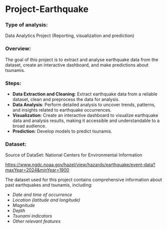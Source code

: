 # Project-Earthquake
                  
### Type of analysis:
Data Analytics Project (Reporting, visualization and prediction)

### Overview:
The goal of this project is to extract and analyse earthquake data from the dataset, create an interactive dashboard, and make predictions about tsunamis. 

### Steps:

- **Data Extraction and Cleaning**: Extract earthquake data from a reliable dataset, clean and preprocess the data for analysis.
- **Data Analysis**: Perform detailed analysis to uncover trends, patterns, and insights related to earthquake occurrences.
- **Visualization**: Create an interactive dashboard to visualize earthquake data and analysis results, making it accessible and understandable to a broad audience.
- **Prediction**: Develop models to predict tsunamis.


### Dataset:

Source of DataSet: National Centers for Environmental Information
                   
https://www.ngdc.noaa.gov/hazel/view/hazards/earthquake/event-data?maxYear=2024&minYear=1900 

The dataset used for this project contains comprehensive information about past earthquakes and tsunamis, including:

  - *Date and time of occurrence*
  - *Location (latitude and longitude)*
  - *Magnitude*
  - *Depth*
  - *Tsunami indicators*
  - *Other relevant features*

